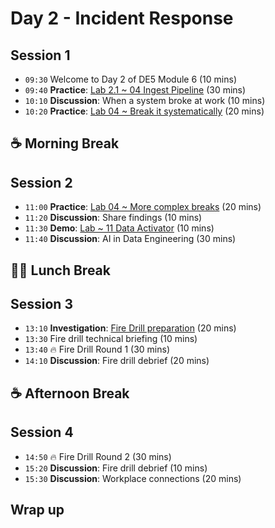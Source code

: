 # Day 2 - Incident Response

## Session 1

- `09:30` Welcome to Day 2 of DE5 Module 6 (10 mins)
- `09:40` **Practice**: [Lab 2.1 ~ 04 Ingest Pipeline](../labs/04-ingest-pipeline.md) (30 mins)
- `10:10` **Discussion**: When a system broke at work (10 mins)
- `10:20` **Practice**: [Lab 04 ~ Break it systematically](../day2/breaking-things.md) (20 mins)

## ☕ Morning Break

## Session 2

- `11:00` **Practice**: [Lab 04 ~ More complex breaks](../day2/complex-breaking.md) (20 mins)
- `11:20` **Discussion**: Share findings (10 mins)
- `11:30` **Demo**: [Lab ~ 11 Data Activator](../labs/11-data-activator.md) (10 mins)
- `11:40` **Discussion**: AI in Data Engineering (30 mins)

## 🥪🥤 Lunch Break

## Session 3

- `13:10` **Investigation**: [Fire Drill preparation](../day2/incident-response-prep.md) (20 mins)
- `13:30` Fire drill technical briefing (10 mins)
- `13:40` 🔥 Fire Drill Round 1 (30 mins)
- `14:10` **Discussion**: Fire drill debrief (20 mins)

## ☕ Afternoon Break

## Session 4

- `14:50` 🔥 Fire Drill Round 2 (30 mins)
- `15:20` **Discussion**: Fire drill debrief (10 mins)
- `15:30` **Discussion**: Workplace connections (20 mins)

## Wrap up

